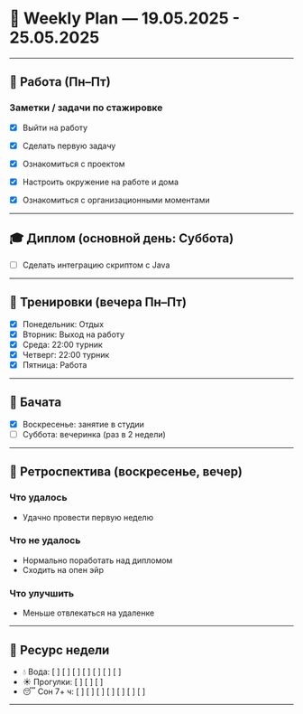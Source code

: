 # 📆 Weekly Plan — 19.05.2025 - 25.05.2025


---

## 🧠 Работа (Пн–Пт)
### Заметки / задачи по стажировке
- [x] Выйти на работу
- [x] Сделать первую задачу
- [x] Ознакомиться с проектом
- [x] Настроить окружение на работе и дома
- [x] Ознакомиться с организационными моментами


---

## 🎓 Диплом (основной день: Суббота)
- [ ] Сделать интеграцию скриптом с Java

---

## 💪 Тренировки (вечера Пн–Пт)
- [x] Понедельник: Отдых
- [x] Вторник: Выход на работу
- [x] Среда: 22:00 турник
- [x] Четверг: 22:00 турник
- [x] Пятница: Работа

---

## 💃 Бачата
- [x] Воскресенье: занятие в студии
- [ ] Суббота: вечеринка (раз в 2 недели)

---

## 🔁 Ретроспектива (воскресенье, вечер)
### Что удалось
- Удачно провести первую неделю
### Что не удалось
- Нормально поработать над дипломом
- Сходить на опен эйр
### Что улучшить
- Меньше отвлекаться на удаленке

---

## 🧘 Ресурс недели
- 💧 Вода: [ ] [ ] [ ] [ ] [ ] [ ] [ ]
- ☀️ Прогулки: [ ] [ ] [ ]
- 😴 Сон 7+ ч: [ ] [ ] [ ] [ ] [ ] [ ] [ ]

---
